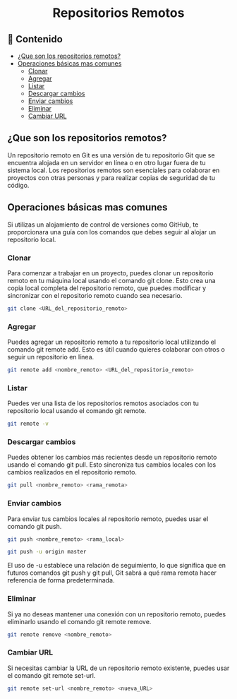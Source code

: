 <h1 align="center">Repositorios Remotos</h1>

<h2>📑 Contenido</h2>

- [¿Que son los repositorios remotos?](#que-son-los-repositorios-remotos)
- [Operaciones básicas mas comunes](#operaciones-básicas-mas-comunes)
  - [Clonar](#clonar)
  - [Agregar](#agregar)
  - [Listar](#listar)
  - [Descargar cambios](#descargar-cambios)
  - [Enviar cambios](#enviar-cambios)
  - [Eliminar](#eliminar)
  - [Cambiar URL](#cambiar-url)

## ¿Que son los repositorios remotos?

Un repositorio remoto en Git es una versión de tu repositorio Git que se encuentra alojada en un servidor en línea o en otro lugar fuera de tu sistema local. Los repositorios remotos son esenciales para colaborar en proyectos con otras personas y para realizar copias de seguridad de tu código.

## Operaciones básicas mas comunes

Si utilizas un alojamiento de control de versiones como GitHub, te proporcionara una guía con los comandos que debes seguir al alojar un repositorio local.

### Clonar

Para comenzar a trabajar en un proyecto, puedes clonar un repositorio remoto en tu máquina local usando el comando git clone. Esto crea una copia local completa del repositorio remoto, que puedes modificar y sincronizar con el repositorio remoto cuando sea necesario.

```bash
git clone <URL_del_repositorio_remoto>
```

### Agregar

Puedes agregar un repositorio remoto a tu repositorio local utilizando el comando git remote add. Esto es útil cuando quieres colaborar con otros o seguir un repositorio en línea.

```bash
git remote add <nombre_remoto> <URL_del_repositorio_remoto>
```

### Listar

Puedes ver una lista de los repositorios remotos asociados con tu repositorio local usando el comando git remote.

```bash
git remote -v
```

### Descargar cambios

Puedes obtener los cambios más recientes desde un repositorio remoto usando el comando git pull. Esto sincroniza tus cambios locales con los cambios realizados en el repositorio remoto.

```bash
git pull <nombre_remoto> <rama_remota>
```

### Enviar cambios

Para enviar tus cambios locales al repositorio remoto, puedes usar el comando git push.

```bash
git push <nombre_remoto> <rama_local>
```

```bash
git push -u origin master
```

El uso de -u establece una relación de seguimiento, lo que significa que en futuros comandos git push y git pull, Git sabrá a qué rama remota hacer referencia de forma predeterminada.

### Eliminar

Si ya no deseas mantener una conexión con un repositorio remoto, puedes eliminarlo usando el comando git remote remove.

```bash
git remote remove <nombre_remoto>
```

### Cambiar URL

Si necesitas cambiar la URL de un repositorio remoto existente, puedes usar el comando git remote set-url.

```bash
git remote set-url <nombre_remoto> <nueva_URL>
```

